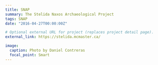 ```yaml
---
title: SNAP
summary: The Stelida Naxos Archaeological Project
tags: SNAP 
date: "2016-04-27T00:00:00Z"

# Optional external URL for project (replaces project detail page).
external_link: https://stelida.mcmaster.ca/

image:
  caption: Photo by Daniel Contreras
  focal_point: Smart
---
```

